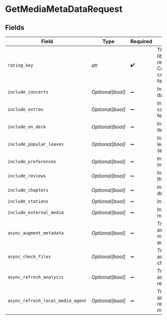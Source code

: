 # GetMediaMetaDataRequest


## Fields

| Field                                                                                                       | Type                                                                                                        | Required                                                                                                    | Description                                                                                                 | Example                                                                                                     |
| ----------------------------------------------------------------------------------------------------------- | ----------------------------------------------------------------------------------------------------------- | ----------------------------------------------------------------------------------------------------------- | ----------------------------------------------------------------------------------------------------------- | ----------------------------------------------------------------------------------------------------------- |
| `rating_key`                                                                                                | *str*                                                                                                       | :heavy_check_mark:                                                                                          | The id(s) of the library item(s) to return metadata for. Can be a single ID or comma-separated list of IDs. | 21119,21617                                                                                                 |
| `include_concerts`                                                                                          | *Optional[bool]*                                                                                            | :heavy_minus_sign:                                                                                          | Include concerts data if set to true.                                                                       | true                                                                                                        |
| `include_extras`                                                                                            | *Optional[bool]*                                                                                            | :heavy_minus_sign:                                                                                          | Include extra content (e.g. bonus features).                                                                | true                                                                                                        |
| `include_on_deck`                                                                                           | *Optional[bool]*                                                                                            | :heavy_minus_sign:                                                                                          | Include on-deck items.                                                                                      | true                                                                                                        |
| `include_popular_leaves`                                                                                    | *Optional[bool]*                                                                                            | :heavy_minus_sign:                                                                                          | Include popular leaves (episodes/chapters).                                                                 | true                                                                                                        |
| `include_preferences`                                                                                       | *Optional[bool]*                                                                                            | :heavy_minus_sign:                                                                                          | Include preferences information.                                                                            | true                                                                                                        |
| `include_reviews`                                                                                           | *Optional[bool]*                                                                                            | :heavy_minus_sign:                                                                                          | Include reviews for the content.                                                                            | true                                                                                                        |
| `include_chapters`                                                                                          | *Optional[bool]*                                                                                            | :heavy_minus_sign:                                                                                          | Include chapter details.                                                                                    | true                                                                                                        |
| `include_stations`                                                                                          | *Optional[bool]*                                                                                            | :heavy_minus_sign:                                                                                          | Include station data.                                                                                       | true                                                                                                        |
| `include_external_media`                                                                                    | *Optional[bool]*                                                                                            | :heavy_minus_sign:                                                                                          | Include external media data.                                                                                | true                                                                                                        |
| `async_augment_metadata`                                                                                    | *Optional[bool]*                                                                                            | :heavy_minus_sign:                                                                                          | Trigger asynchronous metadata augmentation.                                                                 | true                                                                                                        |
| `async_check_files`                                                                                         | *Optional[bool]*                                                                                            | :heavy_minus_sign:                                                                                          | Trigger asynchronous file checking.                                                                         | true                                                                                                        |
| `async_refresh_analysis`                                                                                    | *Optional[bool]*                                                                                            | :heavy_minus_sign:                                                                                          | Trigger asynchronous refresh of analysis.                                                                   | true                                                                                                        |
| `async_refresh_local_media_agent`                                                                           | *Optional[bool]*                                                                                            | :heavy_minus_sign:                                                                                          | Trigger asynchronous refresh of the local media agent.                                                      | true                                                                                                        |